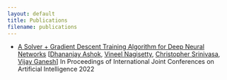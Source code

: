 ```yaml
---
layout: default
title: Publications
filename: publications
---
```

<ul>
  <li><a href="https://www.ijcai.org/proceedings/2022/246">A Solver + Gradient Descent Training Algorithm for Deep Neural Networks</a> [<a href="https://dhananjay-ashok.webnode.page/">Dhananjay Ashok</a>, <a href="https://www.linkedin.com/in/vineel-nagisetty/?originalSubdomain=ca">Vineel Nagisetty</a>, <a href="https://www.borealisai.com/team-member/christopher-srinivasa/">Christopher Srinivasa</a>, <a href="https://ece.uwaterloo.ca/~vganesh/">Vijay Ganesh</a>] In Proceedings of International Joint Conferences on Artificial Intelligence 2022
    
</ul>

